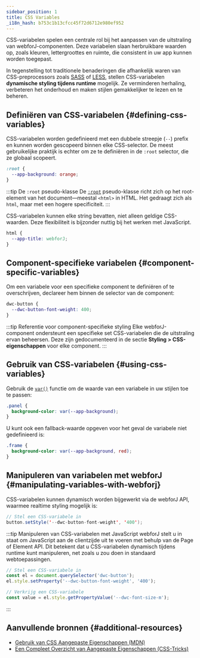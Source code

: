 ```yaml
---
sidebar_position: 1
title: CSS Variables
_i18n_hash: b753c1b13cfcc45f72d6712e980ef952
---
```

CSS-variabelen spelen een centrale rol bij het aanpassen van de uitstraling van webforJ-componenten. Deze variabelen slaan herbruikbare waarden op, zoals kleuren, lettergroottes en ruimte, die consistent in uw app kunnen worden toegepast.

In tegenstelling tot traditionele benaderingen die afhankelijk waren van CSS-preprocessors zoals [SASS](https://sass-lang.com/) of [LESS](https://lesscss.org/), stellen CSS-variabelen **dynamische styling tijdens runtime** mogelijk. Ze verminderen herhaling, verbeteren het onderhoud en maken stijlen gemakkelijker te lezen en te beheren.

## Definiëren van CSS-variabelen {#defining-css-variables}

CSS-variabelen worden gedefinieerd met een dubbele streepje (`--`) prefix en kunnen worden gescopeerd binnen elke CSS-selector. De meest gebruikelijke praktijk is echter om ze te definiëren in de `:root` selector, die ze globaal scopeert.

```css
:root {
  --app-background: orange;
}
```

:::tip De `:root` pseudo-klasse
De [`:root`](https://developer.mozilla.org/en-US/docs/Web/CSS/:root) pseudo-klasse richt zich op het root-element van het document—meestal `<html>` in HTML. Het gedraagt zich als `html`, maar met een hogere specificiteit.
:::

CSS-variabelen kunnen elke string bevatten, niet alleen geldige CSS-waarden. Deze flexibiliteit is bijzonder nuttig bij het werken met JavaScript.

```css
html {
  --app-title: webforJ;
}
```

## Component-specifieke variabelen {#component-specific-variables}

Om een variabele voor een specifieke component te definiëren of te overschrijven, declareer hem binnen de selector van de component:

```css
dwc-button {
  --dwc-button-font-weight: 400;
}
```

:::tip Referentie voor component-specifieke styling
Elke webforJ-component ondersteunt een specifieke set CSS-variabelen die de uitstraling ervan beheersen. Deze zijn gedocumenteerd in de sectie **Styling > CSS-eigenschappen** voor elke component. 
:::


## Gebruik van CSS-variabelen {#using-css-variables}

Gebruik de [`var()`](https://developer.mozilla.org/en-US/docs/Web/CSS/var()) functie om de waarde van een variabele in uw stijlen toe te passen:

```css
.panel {
  background-color: var(--app-background);
}
```

U kunt ook een fallback-waarde opgeven voor het geval de variabele niet gedefinieerd is:

```css
.frame {
  background-color: var(--app-background, red);
}
```

## Manipuleren van variabelen met webforJ {#manipulating-variables-with-webforj}

CSS-variabelen kunnen dynamisch worden bijgewerkt via de webforJ API, waarmee realtime styling mogelijk is:

```java
// Stel een CSS-variabele in
button.setStyle('--dwc-button-font-weight', '400');
```

:::tip Manipuleren van CSS-variabelen met JavaScript
webforJ stelt u in staat om JavaScript aan de clientzijde uit te voeren met behulp van de Page of Element API. Dit betekent dat u CSS-variabelen dynamisch tijdens runtime kunt manipuleren, net zoals u zou doen in standaard webtoepassingen.

```javascript
// Stel een CSS-variabele in
const el = document.querySelector('dwc-button');
el.style.setProperty('--dwc-button-font-weight', '400');

// Verkrijg een CSS-variabele
const value = el.style.getPropertyValue('--dwc-font-size-m');
```
:::

## Aanvullende bronnen {#additional-resources}

- [Gebruik van CSS Aangepaste Eigenschappen (MDN)](https://developer.mozilla.org/en-US/docs/Web/CSS/Using_CSS_custom_properties)  
- [Een Compleet Overzicht van Aangepaste Eigenschappen (CSS-Tricks)](https://css-tricks.com/a-complete-guide-to-custom-properties/)
